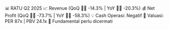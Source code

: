 📊 RATU Q2 2025
📈 Revenue (QoQ 🔻🔴 -14.3% | YoY 🔻🔴 -20.3%)
💰 Net Profit (QoQ 🔻🔴 -73.7% | YoY 🔻🔴 -58.3%)
💡 Cash Operasi: Negatif
🧮 Valuasi: PER 87x | PBV 24.1x
🧱 Fundamental perlu dicermati
